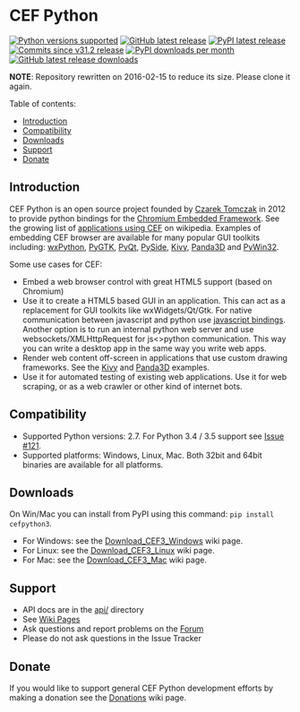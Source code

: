 # CEF Python

[![](https://img.shields.io/badge/python-2.7-yellow.svg "Python versions supported")](https://github.com/cztomczak/cefpython#cef-python)
[![](https://img.shields.io/github/release/cztomczak/cefpython.svg "GitHub latest release")](https://github.com/cztomczak/cefpython/releases/latest)
[![](https://img.shields.io/pypi/v/cefpython3.svg "PyPI latest release")](https://pypi.python.org/pypi/cefpython3/)
[![](https://img.shields.io/github/commits-since/cztomczak/cefpython/v31.2.svg "Commits since v31.2 release")](https://github.com/cztomczak/cefpython/compare/v31.2...master)
[![](https://img.shields.io/pypi/dm/rockstar.svg "PyPI downloads per month")](https://pypi.python.org/pypi/cefpython3/)
[![](https://img.shields.io/github/downloads/cztomczak/cefpython/latest/total.svg "GitHub latest release downloads")](https://github.com/cztomczak/cefpython/releases/latest)

__NOTE__: Repository rewritten on 2016-02-15 to reduce its size.
  Please clone it again.

Table of contents:
* [Introduction](#introduction)
* [Compatibility](#compatibility)
* [Downloads](#downloads)
* [Support](#support)
* [Donate](#donate)


## Introduction

CEF Python is an open source project founded by [Czarek Tomczak](http://www.linkedin.com/in/czarektomczak) in 2012 to provide python bindings for the [Chromium Embedded Framework](https://bitbucket.org/chromiumembedded/cef). See the growing list of [applications using CEF](http://en.wikipedia.org/wiki/Chromium_Embedded_Framework#Applications_using_CEF) on wikipedia. Examples of embedding CEF browser are available for many popular GUI toolkits including: [wxPython](../../wiki/wxPython), [PyGTK](../../wiki/PyGTK), [PyQt](../../wiki/PyQt), [PySide](../../wiki/PySide), [Kivy](../../wiki/Kivy), [Panda3D](../../wiki/Panda3D) and [PyWin32](../master/cefpython/cef3/windows/binaries_32bit/pywin32.py).

Some use cases for CEF: 

* Embed a web browser control with great HTML5 support (based on Chromium)
* Use it to create a HTML5 based GUI in an application. This can act as a replacement for GUI toolkits like wxWidgets/Qt/Gtk. For native communication between javascript and python use [javascript bindings](../../wiki/JavascriptBindings). Another option is to run an internal python web server and use websockets/XMLHttpRequest for js&lt;&gt;python communication. This way you can write a desktop app in the same way you write web apps. 
* Render web content off-screen in applications that use custom drawing frameworks. See the [Kivy](../../wiki/Kivy) and [Panda3D](../../wiki/Panda3D) examples.
* Use it for automated testing of existing web applications. Use it for web scraping, or as a web crawler or other kind of internet bots.


## Compatibility

* Supported Python versions: 2.7. For Python 3.4 / 3.5 support see [Issue #121](../../issues/121).
* Supported platforms: Windows, Linux, Mac. Both 32bit and 64bit binaries are available for all platforms.


## Downloads

On Win/Mac you can install from PyPI using this command:
`pip install cefpython3`.

* For Windows: see the [Download_CEF3_Windows](../../wiki/Download_CEF3_Windows) wiki page.
* For Linux: see the [Download_CEF3_Linux](../../wiki/Download_CEF3_Linux) wiki page.
* For Mac: see the [Download_CEF3_Mac](../../wiki/Download_CEF3_Mac) wiki page.


## Support

* API docs are in the [api/](api/) directory
* See [Wiki Pages](../../wiki)
* Ask questions and report problems on the
  [Forum](https://groups.google.com/group/cefpython)
* Please do not ask questions in the Issue Tracker


## Donate

If you would like to support general CEF Python development efforts by making a donation see the [Donations](../../wiki/Donations) wiki page.
